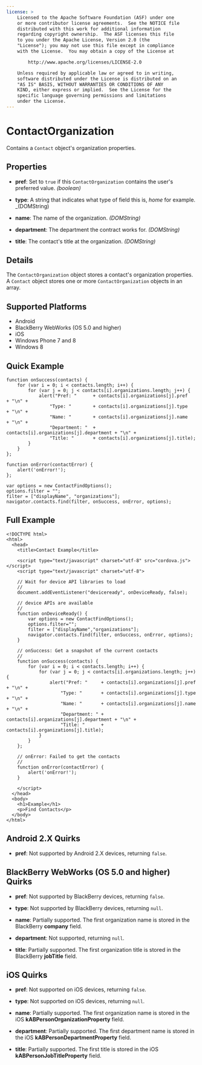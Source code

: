 ```yaml
---
license: >
    Licensed to the Apache Software Foundation (ASF) under one
    or more contributor license agreements.  See the NOTICE file
    distributed with this work for additional information
    regarding copyright ownership.  The ASF licenses this file
    to you under the Apache License, Version 2.0 (the
    "License"); you may not use this file except in compliance
    with the License.  You may obtain a copy of the License at

        http://www.apache.org/licenses/LICENSE-2.0

    Unless required by applicable law or agreed to in writing,
    software distributed under the License is distributed on an
    "AS IS" BASIS, WITHOUT WARRANTIES OR CONDITIONS OF ANY
    KIND, either express or implied.  See the License for the
    specific language governing permissions and limitations
    under the License.
---
```


ContactOrganization
===================

Contains a `Contact` object's organization properties.

Properties
----------

- __pref__: Set to `true` if this `ContactOrganization` contains the user's preferred value. _(boolean)_

- __type__: A string that indicates what type of field this is, _home_ for example. _(DOMString)

- __name__: The name of the organization. _(DOMString)_

- __department__: The department the contract works for. _(DOMString)_

- __title__: The contact's title at the organization. _(DOMString)_

Details
-------

The `ContactOrganization` object stores a contact's organization
properties.  A `Contact` object stores one or more
`ContactOrganization` objects in an array.

Supported Platforms
-------------------

- Android
- BlackBerry WebWorks (OS 5.0 and higher)
- iOS
- Windows Phone 7 and 8
- Windows 8

Quick Example
-------------

    function onSuccess(contacts) {
        for (var i = 0; i < contacts.length; i++) {
            for (var j = 0; j < contacts[i].organizations.length; j++) {
                alert("Pref: "      + contacts[i].organizations[j].pref       + "\n" +
                    "Type: "        + contacts[i].organizations[j].type       + "\n" +
                    "Name: "        + contacts[i].organizations[j].name       + "\n" +
                    "Department: "  + contacts[i].organizations[j].department + "\n" +
                    "Title: "       + contacts[i].organizations[j].title);
            }
        }
    };

    function onError(contactError) {
        alert('onError!');
    };

    var options = new ContactFindOptions();
    options.filter = "";
    filter = ["displayName", "organizations"];
    navigator.contacts.find(filter, onSuccess, onError, options);

Full Example
------------

    <!DOCTYPE html>
    <html>
      <head>
        <title>Contact Example</title>

        <script type="text/javascript" charset="utf-8" src="cordova.js"></script>
        <script type="text/javascript" charset="utf-8">

        // Wait for device API libraries to load
        //
        document.addEventListener("deviceready", onDeviceReady, false);

        // device APIs are available
        //
        function onDeviceReady() {
            var options = new ContactFindOptions();
            options.filter="";
            filter = ["displayName","organizations"];
            navigator.contacts.find(filter, onSuccess, onError, options);
        }

        // onSuccess: Get a snapshot of the current contacts
        //
        function onSuccess(contacts) {
            for (var i = 0; i < contacts.length; i++) {
                for (var j = 0; j < contacts[i].organizations.length; j++) {
                    alert("Pref: "     + contacts[i].organizations[j].pref       + "\n" +
                        "Type: "       + contacts[i].organizations[j].type       + "\n" +
                        "Name: "       + contacts[i].organizations[j].name       + "\n" +
                        "Department: " + contacts[i].organizations[j].department + "\n" +
                        "Title: "      + contacts[i].organizations[j].title);
                }
            }
        };

        // onError: Failed to get the contacts
        //
        function onError(contactError) {
            alert('onError!');
        }

        </script>
      </head>
      <body>
        <h1>Example</h1>
        <p>Find Contacts</p>
      </body>
    </html>

Android 2.X Quirks
------------------

- __pref__: Not supported by Android 2.X devices, returning `false`.

BlackBerry WebWorks (OS 5.0 and higher) Quirks
--------------------------------------------

- __pref__: Not supported by BlackBerry devices, returning `false`.

- __type__: Not supported by BlackBerry devices, returning `null`.

- __name__: Partially supported.  The first organization name is stored in the BlackBerry __company__ field.

- __department__: Not supported, returning `null`.

- __title__: Partially supported.  The first organization title is stored in the BlackBerry __jobTitle__ field.

iOS Quirks
-----------

- __pref__: Not supported on iOS devices, returning `false`.

- __type__: Not supported on iOS devices, returning `null`.

- __name__: Partially supported.  The first organization name is stored in the iOS __kABPersonOrganizationProperty__ field.

- __department__: Partially supported.  The first department name is stored in the iOS __kABPersonDepartmentProperty__ field.

- __title__: Partially supported.  The first title is stored in the iOS __kABPersonJobTitleProperty__ field.

